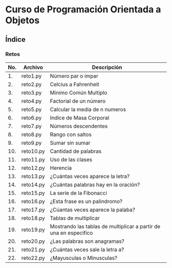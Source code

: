 # Curso de Programación Orientada a Objetos

## Índice
### Retos

|No.|Archivo|Descripción|
|--|--|--|
|1.|reto1.py|Número par o impar|
|2.|reto2.py|Celcius a Fahrenheit|
|3.|reto3.py|Minimo Común Multiplo|
|4.|reto4.py|Factorial de un número|
|5.|reto5.py|Calcular la media de n numeros|
|6.|reto6.py|Indice de Masa Corporal|
|7.|reto7.py|Números descendentes|
|8.|reto8.py|Rango con saltos|
|9.|reto9.py|Sumar sin sumar|
|10.|reto10.py|Cantidad de palabras|
|11.|reto11.py|Uso de las clases|
|12.|reto12.py|Herencia|
|13.|reto13.py|¿Cuántas veces aparece la letra?|
|14.|reto14.py|¿Cuántas palabras hay en la oración?|
|15.|reto15.py|La serie de la Fibonacci|
|16.|reto16.py|¿Esta frase es un palindromo?|
|17.|reto17.py|¿Cúantas veces aparece la palaba?|
|18.|reto18.py|Tablas de multiplicar|
|19.|reto19.py|Mostrando las tablas de multiplicar a partir de una en especifico|
|20.|reto20.py| ¿Las palabras son anagramas?|
|21.|reto21.py|¿Cuántas veces sale la letra a?|
|22.|reto22.py|¿Mayusculas o Minusculas?|